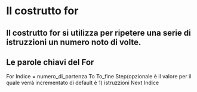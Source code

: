 # Il costrutto for 


Il costrutto for si utilizza per ripetere una serie di istruzzioni un numero noto di volte.
--------------------------------------------------------------------------------------------





## Le parole chiavi  del For





For Indice = numero_di_partenza To To_fine  Step(opzionale è il valore per il quale verrà incrementato di default è 1)
     istruzzioni
Next Indice  


